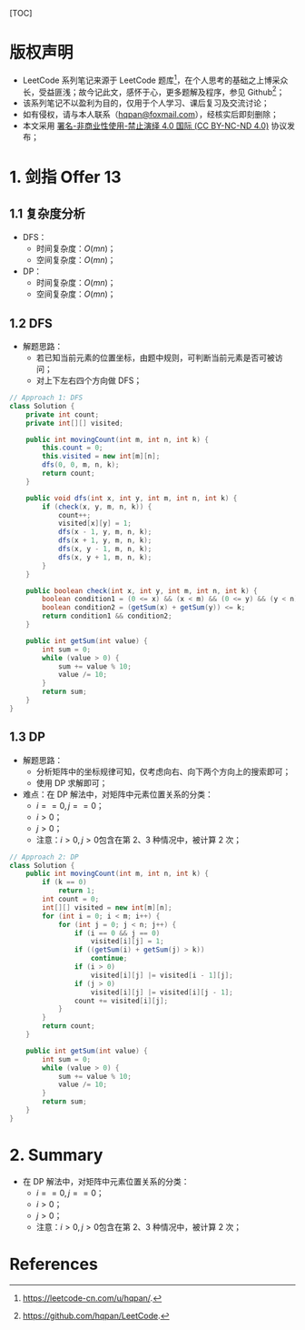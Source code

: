 [TOC]

# 版权声明
- LeetCode 系列笔记来源于 LeetCode 题库[^1]，在个人思考的基础之上博采众长，受益匪浅；故今记此文，感怀于心，更多题解及程序，参见 Github[^2]；
- 该系列笔记不以盈利为目的，仅用于个人学习、课后复习及交流讨论；
- 如有侵权，请与本人联系（hqpan@foxmail.com），经核实后即刻删除；
- 本文采用 [署名-非商业性使用-禁止演绎 4.0 国际 (CC BY-NC-ND 4.0)](https://creativecommons.org/licenses/by-nc-nd/4.0/deed.zh) 协议发布；


# 1. 剑指 Offer 13
## 1.1 复杂度分析
- DFS：
  - 时间复杂度：$O(mn)$；
  - 空间复杂度：$O(mn)$；
- DP：
  - 时间复杂度：$O(mn)$；
  - 空间复杂度：$O(mn)$；

## 1.2 DFS
- 解题思路：
  - 若已知当前元素的位置坐标，由题中规则，可判断当前元素是否可被访问；
  - 对上下左右四个方向做 DFS；

```java
// Approach 1: DFS
class Solution {
    private int count;
    private int[][] visited;

    public int movingCount(int m, int n, int k) {
        this.count = 0;
        this.visited = new int[m][n];
        dfs(0, 0, m, n, k);
        return count;
    }

    public void dfs(int x, int y, int m, int n, int k) {
        if (check(x, y, m, n, k)) {
            count++;
            visited[x][y] = 1;
            dfs(x - 1, y, m, n, k);
            dfs(x + 1, y, m, n, k);
            dfs(x, y - 1, m, n, k);
            dfs(x, y + 1, m, n, k);
        }
    }

    public boolean check(int x, int y, int m, int n, int k) {
        boolean condition1 = (0 <= x) && (x < m) && (0 <= y) && (y < n) && (visited[x][y] == 0); 
        boolean condition2 = (getSum(x) + getSum(y)) <= k;
        return condition1 && condition2;
    }

    public int getSum(int value) {
        int sum = 0;
        while (value > 0) {
            sum += value % 10;
            value /= 10;
        }
        return sum;
    }
}
```

## 1.3 DP

- 解题思路：
  - 分析矩阵中的坐标规律可知，仅考虑向右、向下两个方向上的搜索即可；
  - 使用 DP 求解即可；
- 难点：在 DP 解法中，对矩阵中元素位置关系的分类：
  - $i==0,j==0$；
  - $i>0$；
  - $j>0$；
  - 注意：$i>0,j>0$包含在第 2、3 种情况中，被计算 2 次；

```java
// Approach 2: DP
class Solution {
    public int movingCount(int m, int n, int k) {
        if (k == 0)
            return 1;    
        int count = 0;
        int[][] visited = new int[m][n];        
        for (int i = 0; i < m; i++) {
            for (int j = 0; j < n; j++) {                
                if (i == 0 && j == 0)
                    visited[i][j] = 1;
                if ((getSum(i) + getSum(j) > k))
                    continue;
                if (i > 0)
                    visited[i][j] |= visited[i - 1][j];
                if (j > 0)
                    visited[i][j] |= visited[i][j - 1];
                count += visited[i][j];
            }
        }
        return count;
    }

    public int getSum(int value) {
        int sum = 0;
        while (value > 0) {
            sum += value % 10;
            value /= 10;
        }
        return sum;
    }
}
```

# 2. Summary

- 在 DP 解法中，对矩阵中元素位置关系的分类：
  - $i==0,j==0$；
  - $i>0$；
  - $j>0$；
  - 注意：$i>0,j>0$包含在第 2、3 种情况中，被计算 2 次；

# References

[^1]: https://leetcode-cn.com/u/hqpan/.
[^2]: https://github.com/hqpan/LeetCode.